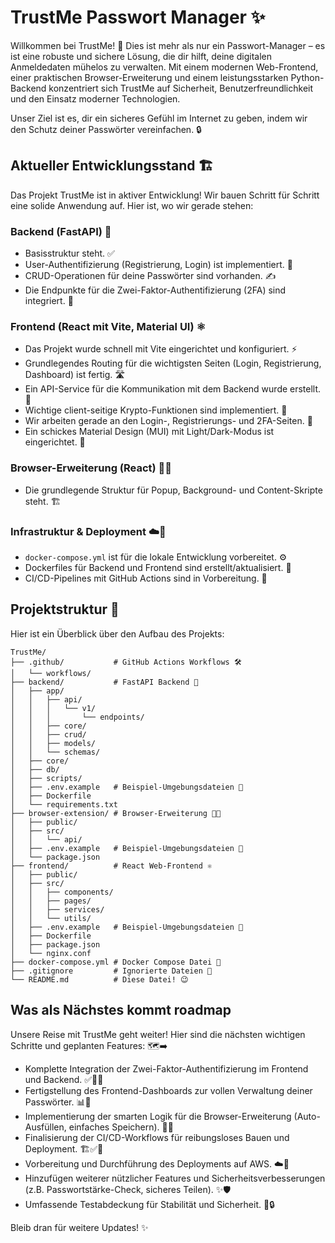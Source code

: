 # TrustMe Passwort Manager ✨

Willkommen bei TrustMe! 👋 Dies ist mehr als nur ein Passwort-Manager – es ist eine robuste und sichere Lösung, die dir hilft, deine digitalen Anmeldedaten mühelos zu verwalten. Mit einem modernen Web-Frontend, einer praktischen Browser-Erweiterung und einem leistungsstarken Python-Backend konzentriert sich TrustMe auf Sicherheit, Benutzerfreundlichkeit und den Einsatz moderner Technologien.

Unser Ziel ist es, dir ein sicheres Gefühl im Internet zu geben, indem wir den Schutz deiner Passwörter vereinfachen. 🔒

## Aktueller Entwicklungsstand 🏗️

Das Projekt TrustMe ist in aktiver Entwicklung! Wir bauen Schritt für Schritt eine solide Anwendung auf. Hier ist, wo wir gerade stehen:

### Backend (FastAPI) 🐍

* Basisstruktur steht. ✅
* User-Authentifizierung (Registrierung, Login) ist implementiert. 🔐
* CRUD-Operationen für deine Passwörter sind vorhanden. ✍️
* Die Endpunkte für die Zwei-Faktor-Authentifizierung (2FA) sind integriert. 📱

### Frontend (React mit Vite, Material UI) ⚛️

* Das Projekt wurde schnell mit Vite eingerichtet und konfiguriert. ⚡
* Grundlegendes Routing für die wichtigsten Seiten (Login, Registrierung, Dashboard) ist fertig. 🛣️
* Ein API-Service für die Kommunikation mit dem Backend wurde erstellt. 🔗
* Wichtige client-seitige Krypto-Funktionen sind implementiert. 🔑
* Wir arbeiten gerade an den Login-, Registrierungs- und 2FA-Seiten. 🚧
* Ein schickes Material Design (MUI) mit Light/Dark-Modus ist eingerichtet. 🎨

### Browser-Erweiterung (React) 🦊🔑

* Die grundlegende Struktur für Popup, Background- und Content-Skripte steht. 🏗️

### Infrastruktur & Deployment ☁️🐳

* `docker-compose.yml` ist für die lokale Entwicklung vorbereitet. ⚙️
* Dockerfiles für Backend und Frontend sind erstellt/aktualisiert. 🚢
* CI/CD-Pipelines mit GitHub Actions sind in Vorbereitung. 🚀

## Projektstruktur 📁

Hier ist ein Überblick über den Aufbau des Projekts:

```
TrustMe/
├── .github/           # GitHub Actions Workflows 🛠️
│   └── workflows/
├── backend/           # FastAPI Backend 🐍
│   ├── app/
│   │   ├── api/
│   │   │   └── v1/
│   │   │       └── endpoints/
│   │   ├── core/
│   │   ├── crud/
│   │   ├── models/
│   │   └── schemas/
│   ├── core/
│   ├── db/
│   ├── scripts/
│   ├── .env.example   # Beispiel-Umgebungsdateien 📝
│   ├── Dockerfile
│   └── requirements.txt
├── browser-extension/ # Browser-Erweiterung 🦊🔑
│   ├── public/
│   ├── src/
│   │   └── api/
│   ├── .env.example   # Beispiel-Umgebungsdateien 📝
│   └── package.json
├── frontend/          # React Web-Frontend ⚛️
│   ├── public/
│   ├── src/
│   │   ├── components/
│   │   ├── pages/
│   │   ├── services/
│   │   └── utils/
│   ├── .env.example   # Beispiel-Umgebungsdateien 📝
│   ├── Dockerfile
│   ├── package.json
│   └── nginx.conf
├── docker-compose.yml # Docker Compose Datei 🐳
├── .gitignore         # Ignorierte Dateien 🙈
└── README.md          # Diese Datei! 😉
```

## Was als Nächstes kommt roadmap

Unsere Reise mit TrustMe geht weiter! Hier sind die nächsten wichtigen Schritte und geplanten Features: 🗺️➡️

* Komplette Integration der Zwei-Faktor-Authentifizierung im Frontend und Backend. ✅🔄📱
* Fertigstellung des Frontend-Dashboards zur vollen Verwaltung deiner Passwörter. 📊🔑
* Implementierung der smarten Logik für die Browser-Erweiterung (Auto-Ausfüllen, einfaches Speichern). 🤖💾
* Finalisierung der CI/CD-Workflows für reibungsloses Bauen und Deployment. 🏗️✅🚀
* Vorbereitung und Durchführung des Deployments auf AWS. ☁️🚀
* Hinzufügen weiterer nützlicher Features und Sicherheitsverbesserungen (z.B. Passwortstärke-Check, sicheres Teilen). ✨🛡️
* Umfassende Testabdeckung für Stabilität und Sicherheit. 🧪🔒

Bleib dran für weitere Updates! ✨
